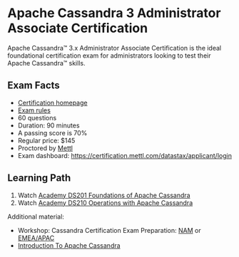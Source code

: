 # Apache Cassandra 3 Administrator Associate Certification

Apache Cassandra™ 3.x Administrator Associate Certification is the ideal foundational certification exam for administrators looking to test their Apache Cassandra™ skills.

## Exam Facts

- [Certification homepage](https://www.datastax.com/dev/certifications)
- [Exam rules](https://www.datastax.com/dev/certification-rules)
- 60 questions
- Duration: 90 minutes
- A passing score is 70%
- Regular price: $145
- Proctored by [Mettl](https://mettl.com/)
- Exam dashboard: https://certification.mettl.com/datastax/applicant/login

## Learning Path

1) Watch [Academy DS201 Foundations of Apache Cassandra](https://www.youtube.com/playlist?list=PL2g2h-wyI4Spf5rzSmesewHpXYVnyQ2TS)
2) Watch [Academy DS210 Operations with Apache Cassandra](https://www.youtube.com/playlist?list=PL2g2h-wyI4SrHMlHBJVe_or_Ryek2THgQ)

Additional material:
- Workshop: Cassandra Certification Exam Preparation: [NAM](https://www.youtube.com/watch?v=1NSUXcWrkZM) or [EMEA/APAC](https://www.youtube.com/watch?v=9lNhGwNucZ0)
- [Introduction To Apache Cassandra](https://www.youtube.com/watch?v=B_HTdrTgGNs)
